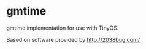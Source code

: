 # gmtime
gmtime implementation for use with TinyOS.

Based on software provided by http://2038bug.com/

